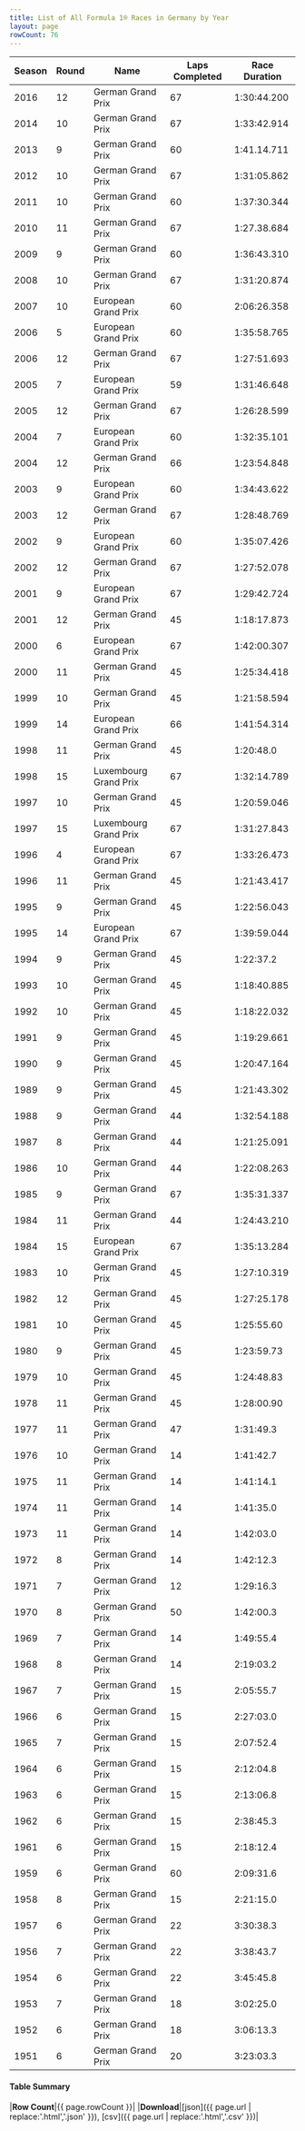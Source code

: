 ```yaml
---
title: List of All Formula 1® Races in Germany by Year
layout: page
rowCount: 76
---
```


| Season | Round | Name | Laps Completed | Race Duration |
|--|--|--|--|--|
| 2016 | 12 | German Grand Prix | 67 | 1:30:44.200 |
| 2014 | 10 | German Grand Prix | 67 | 1:33:42.914 |
| 2013 | 9 | German Grand Prix | 60 | 1:41.14.711 |
| 2012 | 10 | German Grand Prix | 67 | 1:31:05.862 |
| 2011 | 10 | German Grand Prix | 60 | 1:37:30.344 |
| 2010 | 11 | German Grand Prix | 67 | 1:27.38.684 |
| 2009 | 9 | German Grand Prix | 60 | 1:36:43.310 |
| 2008 | 10 | German Grand Prix | 67 | 1:31:20.874 |
| 2007 | 10 | European Grand Prix | 60 | 2:06:26.358 |
| 2006 | 5 | European Grand Prix | 60 | 1:35:58.765 |
| 2006 | 12 | German Grand Prix | 67 | 1:27:51.693 |
| 2005 | 7 | European Grand Prix | 59 | 1:31:46.648 |
| 2005 | 12 | German Grand Prix | 67 | 1:26:28.599 |
| 2004 | 7 | European Grand Prix | 60 | 1:32:35.101 |
| 2004 | 12 | German Grand Prix | 66 | 1:23:54.848 |
| 2003 | 9 | European Grand Prix | 60 | 1:34:43.622 |
| 2003 | 12 | German Grand Prix | 67 | 1:28:48.769 |
| 2002 | 9 | European Grand Prix | 60 | 1:35:07.426 |
| 2002 | 12 | German Grand Prix | 67 | 1:27:52.078 |
| 2001 | 9 | European Grand Prix | 67 | 1:29:42.724 |
| 2001 | 12 | German Grand Prix | 45 | 1:18:17.873 |
| 2000 | 6 | European Grand Prix | 67 | 1:42:00.307 |
| 2000 | 11 | German Grand Prix | 45 | 1:25:34.418 |
| 1999 | 10 | German Grand Prix | 45 | 1:21:58.594 |
| 1999 | 14 | European Grand Prix | 66 | 1:41:54.314 |
| 1998 | 11 | German Grand Prix | 45 | 1:20:48.0 |
| 1998 | 15 | Luxembourg Grand Prix | 67 | 1:32:14.789 |
| 1997 | 10 | German Grand Prix | 45 | 1:20:59.046 |
| 1997 | 15 | Luxembourg Grand Prix | 67 | 1:31:27.843 |
| 1996 | 4 | European Grand Prix | 67 | 1:33:26.473 |
| 1996 | 11 | German Grand Prix | 45 | 1:21:43.417 |
| 1995 | 9 | German Grand Prix | 45 | 1:22:56.043 |
| 1995 | 14 | European Grand Prix | 67 | 1:39:59.044 |
| 1994 | 9 | German Grand Prix | 45 | 1:22:37.2 |
| 1993 | 10 | German Grand Prix | 45 | 1:18:40.885 |
| 1992 | 10 | German Grand Prix | 45 | 1:18:22.032 |
| 1991 | 9 | German Grand Prix | 45 | 1:19:29.661 |
| 1990 | 9 | German Grand Prix | 45 | 1:20:47.164 |
| 1989 | 9 | German Grand Prix | 45 | 1:21:43.302 |
| 1988 | 9 | German Grand Prix | 44 | 1:32:54.188 |
| 1987 | 8 | German Grand Prix | 44 | 1:21:25.091 |
| 1986 | 10 | German Grand Prix | 44 | 1:22:08.263 |
| 1985 | 9 | German Grand Prix | 67 | 1:35:31.337 |
| 1984 | 11 | German Grand Prix | 44 | 1:24:43.210 |
| 1984 | 15 | European Grand Prix | 67 | 1:35:13.284 |
| 1983 | 10 | German Grand Prix | 45 | 1:27:10.319 |
| 1982 | 12 | German Grand Prix | 45 | 1:27:25.178 |
| 1981 | 10 | German Grand Prix | 45 | 1:25:55.60 |
| 1980 | 9 | German Grand Prix | 45 | 1:23:59.73 |
| 1979 | 10 | German Grand Prix | 45 | 1:24:48.83 |
| 1978 | 11 | German Grand Prix | 45 | 1:28:00.90 |
| 1977 | 11 | German Grand Prix | 47 | 1:31:49.3 |
| 1976 | 10 | German Grand Prix | 14 | 1:41:42.7 |
| 1975 | 11 | German Grand Prix | 14 | 1:41:14.1 |
| 1974 | 11 | German Grand Prix | 14 | 1:41:35.0 |
| 1973 | 11 | German Grand Prix | 14 | 1:42:03.0 |
| 1972 | 8 | German Grand Prix | 14 | 1:42:12.3 |
| 1971 | 7 | German Grand Prix | 12 | 1:29:16.3 |
| 1970 | 8 | German Grand Prix | 50 | 1:42:00.3 |
| 1969 | 7 | German Grand Prix | 14 | 1:49:55.4 |
| 1968 | 8 | German Grand Prix | 14 | 2:19:03.2 |
| 1967 | 7 | German Grand Prix | 15 | 2:05:55.7 |
| 1966 | 6 | German Grand Prix | 15 | 2:27:03.0 |
| 1965 | 7 | German Grand Prix | 15 | 2:07:52.4 |
| 1964 | 6 | German Grand Prix | 15 | 2:12:04.8 |
| 1963 | 6 | German Grand Prix | 15 | 2:13:06.8 |
| 1962 | 6 | German Grand Prix | 15 | 2:38:45.3 |
| 1961 | 6 | German Grand Prix | 15 | 2:18:12.4 |
| 1959 | 6 | German Grand Prix | 60 | 2:09:31.6 |
| 1958 | 8 | German Grand Prix | 15 | 2:21:15.0 |
| 1957 | 6 | German Grand Prix | 22 | 3:30:38.3 |
| 1956 | 7 | German Grand Prix | 22 | 3:38:43.7 |
| 1954 | 6 | German Grand Prix | 22 | 3:45:45.8 |
| 1953 | 7 | German Grand Prix | 18 | 3:02:25.0 |
| 1952 | 6 | German Grand Prix | 18 | 3:06:13.3 |
| 1951 | 6 | German Grand Prix | 20 | 3:23:03.3 |

#### Table Summary

|**Row Count**|{{ page.rowCount }}|
|**Download**|[json]({{ page.url | replace:'.html','.json' }}), [csv]({{ page.url | replace:'.html','.csv' }})|

